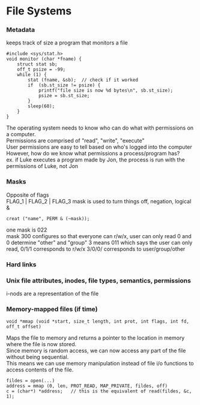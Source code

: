 # File Systems

### Metadata
keeps track of size
a program that monitors a file
```
#include <sys/stat.h>
void monitor (char *fname) {
	struct stat sb;
	off_t psize = -99;
	while (1) {
		stat (fname, &sb);	// check if it worked
		if  (sb.st_size != psize) {
			printf("file size is now %d bytes\n", sb.st_size);
			psize = sb.st_size;
		}
		sleep(60);
	}
}
```
The operating system needs to know who can do what with permissions on a computer.  
Permissions are comprised of "read", "write", "execute"  
User permissions are easy to tell based on who's logged into the computer  
However, how do we know what permissions a process/program has?  
ex. if Luke executes a program made by Jon, the process is run with the permissions of Luke, not Jon  

### Masks
Opposite of flags  
FLAG_1 | FLAG_2 | FLAG_3
mask is used to turn things off, negation, logical &
```
creat ("name", PERM & (~mask));
```
one mask is 022  
mask 300 configures so that everyone can r/w/x, user can only read
0 and 0 determine "other" and "group"
3 means 011 which says the user can only read, 0/1/1 corresponds to r/w/x
3/0/0/ corresponds to user/group/other  

### Hard links
### Unix file attributes, inodes, file types, semantics, permissions
i-nods are a representation of the file
### Memory-mapped files (if time)
```
void *mmap (void *start, size_t length, int prot, int flags, int fd, off_t offset)
```
Maps the file to memory and returns a pointer to the location in memory where the file is now stored.  
Since memory is random access, we can now access any part of the file without being sequential.  
This means we can use memory manipulation instead of file i/o functions to access contents of the file. 
```
fildes = open(...)
address = mmap (0, len, PROT_READ, MAP_PRIVATE, fildes, off)
c = (char*) *address;	// this is the equivalent of read(fildes, &c, 1);
```

